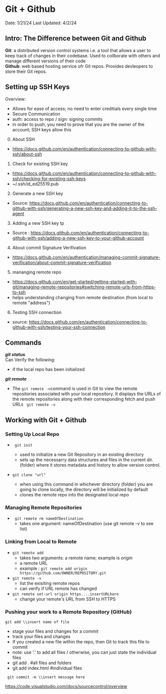  # Git + Github
Date:  1/21/24 
Last Updated: 4/2/24

## Intro: The Difference between Git and Github
**Git**: a distributed version control systems i.e. a tool that allows a user to keep track of changes in their codebase. Used to collborate with others and manage different versions of their code <br>
**Github**: web based hosting service ofr Git repos. Provides devleopers to store their Git repos. 

## Setting up SSH Keys 
Overview: 
- Allows for ease of access; no need to enter creditials every single time
- Secure Communication
- auth: access to repo / sign: signing commits
- in order to push, you need to prove that you are the owner of the account; SSH keys allow this 
  
0. About SSH
  - https://docs.github.com/en/authentication/connecting-to-github-with-ssh/about-ssh 

1. Check for existing SSH key
- https://docs.github.com/en/authentication/connecting-to-github-with-ssh/checking-for-existing-ssh-keys
- ~/.ssh/id_ed25519.pub 

2. Generate a new SSH key
  - Source: https://docs.github.com/en/authentication/connecting-to-github-with-ssh/generating-a-new-ssh-key-and-adding-it-to-the-ssh-agent

3. Adding a new SSH key tp 
  - Source : https://docs.github.com/en/authentication/connecting-to-github-with-ssh/adding-a-new-ssh-key-to-your-github-account

4. About commit Signature Verifivation
- https://docs.github.com/en/authentication/managing-commit-signature-verification/about-commit-signature-verification

5. mananging remote repo
- https://docs.github.com/en/get-started/getting-started-with-git/managing-remote-repositories#switching-remote-urls-from-https-to-ssh
- helps understanding changing from remote destination (from local to remote "address")
6. Testing SSH connection
  - source: https://docs.github.com/en/authentication/connecting-to-github-with-ssh/testing-your-ssh-connection 

## Commands 
_**git status**_<br> 
Can Verify the following: 
- if the local repo has been initialized

_**git remote**_ <br>
- The ```git remote -v```command is used in Git to view the remote repositories associated with your local repository. It displays the URLs of the remote repositories along with their corresponding fetch and push URLs
``` git remote -v``` 

## Working with Git + Github
### Setting Up Local Repo 
- ``` git init```
   - used to initialize a new Git Repository in an existing directory
   - sets up the necessarry data structures and files in the current dir. (folder) where it stores metadata and history to allow version control.

- ```git clone "url"```
  - when using this command in whichever directory (folder) you are going to clone locally, the directory will be initialized by default
  - clones the remote repo into the designated local repo 

### Managing Remote Repositories  
- ``` git remote rm nameOfDestination```
   - takes one argument: nameOfDestination (use git remote -v to see list) 


### Linking from Local to Remote
- ```git remote add```
  - takes two arguments: a remote name; example is _origin_
  - a remote URL
  - example : ```git remote add origin https://github.com/OWNER/REPOSITORY.git```
- ```git remote -v```
  - list the exisiting remote repos
  - can verify if URL remote has changed 
- ```git remote set-url origin https....insertURLhere```
  - change your remote's URL from SSH to HTTPS
    
### Pushing your work to a Remote Repository (GitHub) 
``` git add \\insert name of file ```
- stage your files and changes for a _commit_
- track your files and changes
- If you created a new file within the repo, then Git to track this file to commit
-	note: use '.'  to add all files / otherwise, you can just state the individual files
  - git add . #all files and folders
  -  git add index.html #individual files

``` git commit -m \\insert message here```



https://code.visualstudio.com/docs/sourcecontrol/overview
